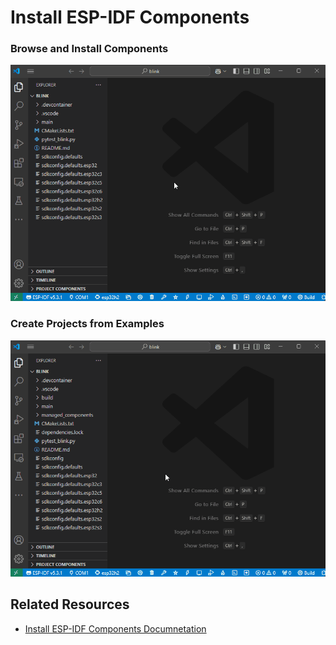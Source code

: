 # Install ESP-IDF Components

### Browse and Install Components

![GIF of Component Installation](../../media/walkthrough/gifs/install-component.gif)

### Create Projects from Examples

![GIF for Using Component Example](../../media/walkthrough/gifs/create-example-from-component.gif)

## Related Resources
- [Install ESP-IDF Components Documnetation](https://docs.espressif.com/projects/vscode-esp-idf-extension/en/latest/additionalfeatures/install-esp-components.html)